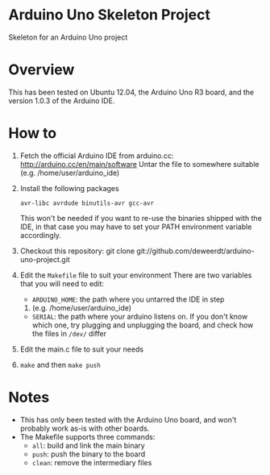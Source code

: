 Arduino Uno Skeleton Project
============================

Skeleton for an Arduino Uno project

Overview
========

This has been tested on Ubuntu 12.04, the Arduino Uno R3 board, and the
version 1.0.3 of the Arduino IDE.

How to
======

1. Fetch the official Arduino IDE from arduino.cc:
	<http://arduino.cc/en/main/software>
	Untar the file to somewhere suitable (e.g. /home/user/arduino_ide)
2. Install the following packages

	`avr-libc avrdude binutils-avr gcc-avr`

	This won't be needed if you want to re-use the binaries shipped
	with the IDE, in that case you may have to set your PATH
	environment variable accordingly.
3. Checkout this repository:
	git clone git://github.com/deweerdt/arduino-uno-project.git
4. Edit the `Makefile` file to suit your environment
	There are two variables that you will need to edit:
	* `ARDUINO_HOME`: the path where you untarred the IDE in step
	1. (e.g. /home/user/arduino_ide)
	* `SERIAL`: the path where your arduino listens on. If you
	don't know which one, try plugging and unplugging the board,
	and check how the files in `/dev/` differ
5. Edit the main.c file to suit your needs
6. `make` and then `make push`

Notes
=====

* This has only been tested with the Arduino Uno board, and won't probably
work as-is with other boards.
* The Makefile supports three commands:
	* `all`: build and link the main binary
	* `push`: push the binary to the board
	* `clean`: remove the intermediary files
